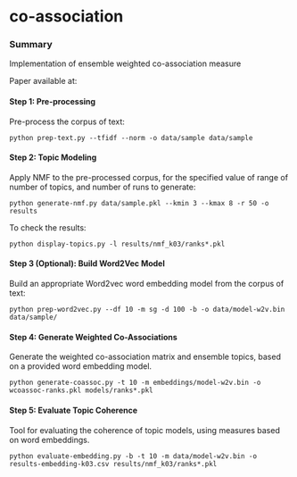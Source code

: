 # co-association

### Summary
Implementation of ensemble weighted co-association measure

Paper available at: 

#### Step 1: Pre-processing

Pre-process the corpus of text:

    python prep-text.py --tfidf --norm -o data/sample data/sample

#### Step 2: Topic Modeling 
    
Apply NMF to the pre-processed corpus, for the specified value of range of number of topics, and number of runs to generate:
    
    python generate-nmf.py data/sample.pkl --kmin 3 --kmax 8 -r 50 -o results
    
To check the results:
    
    python display-topics.py -l results/nmf_k03/ranks*.pkl
    
#### Step 3 (Optional): Build Word2Vec Model
    
 Build an appropriate Word2vec word embedding model from the corpus of text:
    
    python prep-word2vec.py --df 10 -m sg -d 100 -b -o data/model-w2v.bin data/sample/
    
#### Step 4: Generate Weighted Co-Associations

Generate the weighted co-association matrix and ensemble topics, based on a provided word embedding model.

    python generate-coassoc.py -t 10 -m embeddings/model-w2v.bin -o wcoassoc-ranks.pkl models/ranks*.pkl

#### Step 5: Evaluate Topic Coherence

Tool for evaluating the coherence of topic models, using measures based on word embeddings.

    python evaluate-embedding.py -b -t 10 -m data/model-w2v.bin -o results-embedding-k03.csv results/nmf_k03/ranks*.pkl
    



